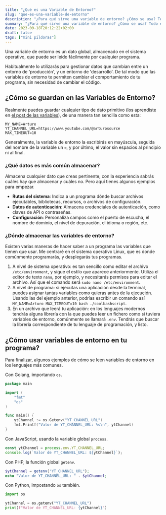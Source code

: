 ```yaml
---
title: "¿Qué es una Variable de Entorno?"
slug: "que-es-una-variable-de-entorno"
description: "¿Para qué sirve una variable de entorno? ¿Cómo se usa? Todo en un minuto."
summary: "¿Para qué sirve una variable de entorno? ¿Cómo se usa? Todo en un minuto."
date: 2023-09-18T20:12:22+02:00
draft: false
tags: ["mini pildoras"]
---
```


Una variable de entorno es un dato global, almacenado en el sistema operativo, que puede ser leido fácilmente por cualquier programa.

Habitualmente lo utilizarás para gestionar datos que cambian entre un entorno de 'producción', y un entorno de 'desarrollo'. De tal modo que las variables de entorno te permiten cambiar el comportamiento de tu programa, sin necesidad de cambiar el código.

## ¿Cómo se guardan en las Variables de Entorno?

Realmente puedes guardar cualquier tipo de dato primitivo (los aprendiste en [el post de las variables](/es/posts/que-es-una-variable/)), de una manera tan sencilla como esta:

```text
MY_NAME=Arturo
YT_CHANNEL_URL=https://www.youtube.com/@arturosource
MAX_TIMEOUT=10
```

Generalmente, la variable de entorno la escribirás en mayúscula, seguida del nombre de la variable un `=`, y por último, el valor sin espacios al principio ni al final.

### ¿Qué datos es más común almacenar?

Almacena cualquier dato que creas pertinente, con la experiencia sabrás cuáles hay que almacenar y cuáles no. Pero aquí tienes algunos ejemplos para empezar.

- **Rutas del sistema**: Indica a un programa dónde buscar archivos ejecutables, bibliotecas, recursos, o archivos de configuración.
- **Datos de autenticación**: Almacena credenciales de autenticación, como claves de API o contraseñas.
- **Configuración**: Personaliza campos como el puerto de escucha, el nombre de dominio, el nivel de depuración, el idioma o región, etc. 

### ¿Dónde almacenar las variables de entorno?

Existen varias maneras de hacer saber a un programa las variables que tienen que usar. Me centraré en el sistema operativo Linux, que es donde comúnmente programarás, y desplegarás tus programas.

1. A nivel de sistema operativo: es tan sencillo como editar el archivo `/etc/environment`, y sigue el estilo que aparece anteriormente. Utiliza el editor de texto `nano`, por ejemplo, y necesitarás permisos para editar el archivo. Así que el comando será `sudo nano /etc/environment`.
2. A nivel de programa: si ejecutas una aplicación desde la terminal, puedes asignar tantas variables como quieras antes de la ejecución. Usando las del ejemplo anterior, podrías escribir un comando así `MY_NAME=Arturo MAX_TIMEOUT=10 bash ./coolbashscript`.
3. En un archivo que leerá tu aplicación: en los lenguajes modernos tendrás alguna librería con la que puedes leer un fichero como si tuviera variables de entorno, comúnmente se llamará `.env`. Tendrás que buscar la librería correspondiente de tu lenguaje de programación, y listo.

## ¿Cómo usar variables de entorno en tu programa?

Para finalizar, algunos ejemplos de cómo se leen variables de entorno en los lenguajes más comunes.

Con Golang, importando `os`.

```go
package main

import (
    "fmt"
    "os"
)

func main() {
    ytChannel := os.Getenv("YT_CHANNEL_URL")
    fmt.Printf("Valor de YT_CHANNEL_URL: %s\n", ytChannel)
}
```

Con JavaScript, usando la variable global `process`.

```js
const ytChannel = process.env.YT_CHANNEL_URL;
console.log(`Valor de YT_CHANNEL_URL: ${ytChannel}`);
```

Con PHP, la función global `getenv`.

```php
$ytChannel = getenv("YT_CHANNEL_URL");
echo "Valor de YT_CHANNEL_URL: " . $ytChannel;
```

Con Python, impostando `os` también.

```python
import os

ytChannel = os.getenv("YT_CHANNEL_URL")
print(f"Valor de YT_CHANNEL_URL: {ytChannel}")
```

